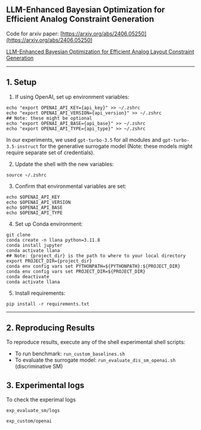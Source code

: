 ## LLM-Enhanced Bayesian Optimization for Efficient Analog Constraint Generation

Code for arxiv paper: [https://arxiv.org/abs/2406.05250](https://arxiv.org/abs/2406.05250)

[LLM-Enhanced Bayesian Optimization for Efficient Analog Layout Constraint Generation](https://arxiv.org/abs/2406.05250)

---

## 1. Setup

1. If using OpenAI, set up environment variables:

```
echo "export OPENAI_API_KEY={api_key}" >> ~/.zshrc
echo "export OPENAI_API_VERSION={api_version}" >> ~/.zshrc
## Note: these might be optional
echo "export OPENAI_API_BASE={api_base}" >> ~/.zshrc
echo "export OPENAI_API_TYPE={api_type}" >> ~/.zshrc
```
In our experiments, we used ```gpt-turbo-3.5``` for all modules and ```gpt-turbo-3.5-instruct``` for the generative surrogate model (Note: these models might require separate set of credentials).

2. Update the shell with the new variables:
```
source ~/.zshrc
```

3. Confirm that environmental variables are set:
```
echo $OPENAI_API_KEY
echo $OPENAI_API_VERSION
echo $OPENAI_API_BASE
echo $OPENAI_API_TYPE
```

4. Set up Conda environment:
```
git clone
conda create -n llana python=3.11.8
conda install jupyter
conda activate llana
## Note: {project_dir} is the path to where to your local directory
export PROJECT_DIR={project_dir}
conda env config vars set PYTHONPATH=${PYTHONPATH}:${PROJECT_DIR}
conda env config vars set PROJECT_DIR=${PROJECT_DIR}
conda deactivate
conda activate llana
```

5. Install requirements:
```
pip install -r requirements.txt
```

---

## 2. Reproducing Results

To reproduce results, execute any of the shell experimental shell scripts:
- To run benchmark: ```run_custom_baselines.sh```
- To evaluate the surrogate model: ```run_evaluate_dis_sm_openai.sh``` (discriminative SM)


## 3. Experimental logs

To check the experimal logs

`exp_evaluate_sm/logs`

`exp_custom/openai`
